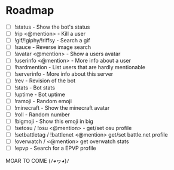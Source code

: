 # Roadmap

- [ ] !status - Show the bot's status
- [ ] !rip <@mention> - Kill a user
- [ ] !gif/!giphy/!riffsy <query> - Search a gif
- [ ] !sauce <url> - Reverse image search
- [ ] !avatar <@mention> - Show a users avatar
- [ ] !userinfo <@mention> - More info about a user
- [ ] !hardmention - List users that are hardly mentionable
- [ ] !serverinfo - More info about this server
- [ ] !rev - Revision of the bot
- [ ] !stats - Bot stats
- [ ] !uptime - Bot uptime
- [ ] !ramoji - Random emoji
- [ ] !minecraft <user> - Show the minecraft avatar
- [ ] !roll - Random number
- [ ] !bigmoji <emoji> - Show this emoji in big
- [ ] !setosu <link> / !osu <@mention> - get/set osu profile
- [ ] !setbattletag <tag> / !battlenet <@mention> get/set battle.net profile
- [ ] !overwatch <tag> / <@mention> get overwatch stats
- [ ] !epvp <name> - Search for a EPVP profile

MOAR TO COME (ﾉ◕ヮ◕)ﾉ
